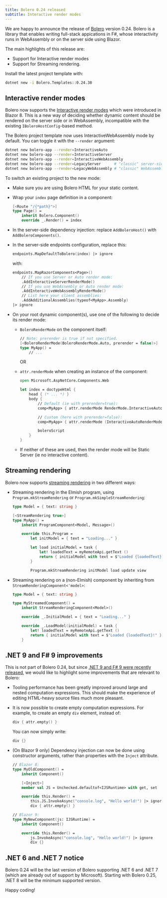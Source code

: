 ```yaml
---
title: Bolero 0.24 released
subtitle: Interactive render modes
---
```


We are happy to announce the release of [Bolero](https://fsbolero.io) version 0.24.
Bolero is a library that enables writing full-stack appications in F#, whose interactivity runs in WebAssembly or on the server side using Blazor.

The main highlights of this release are:
* Support for Interactive render modes
* Support for Streaming rendering.

Install the latest project template with:

```sh
dotnet new -i Bolero.Templates::0.24.38
```

## Interactive render modes

Bolero now supports the [Interactive render modes](https://learn.microsoft.com/en-us/aspnet/core/blazor/components/render-modes) which were introduced in Blazor 8.
This is a new way of deciding whether dynamic content should be rendered on the server side or in WebAssembly, incompatible with the existing `IBoleroHostConfig`-based method.

The Bolero project template now uses InteractiveWebAssembly mode by default. You can toggle it with the `--render` argument:

```sh
dotnet new bolero-app --render=InteractiveAuto
dotnet new bolero-app --render=InteractiveServer
dotnet new bolero-app --render=InteractiveWebAssembly
dotnet new bolero-app --render=LegacyServer      # "classic" server-side mode
dotnet new bolero-app --render=LegacyWebAssembly # "classic" WebAssembly mode
```

To switch an existing project to the new mode:

* Make sure you are using Bolero HTML for your static content.

* Wrap your `index` page definition in a component:

    ```fsharp
    [<Route "/{*path}">]
    type Page() =
        inherit Bolero.Component()
        override _.Render() = index
    ```

* In the server-side dependency injection: replace `AddBoleroHost()` with `AddBoleroComponents()`.

* In the server-side endpoints configuration, replace this:

    ```fsharp
    endpoints.MapDefaultToBolero(index) |> ignore
    ```

    with:

    ```fsharp
    endpoints.MapRazorComponents<Page>()
        // If you use Server or Auto render mode:
        .AddInteractiveServerRenderMode()
        // If you use WebAssembly or Auto render mode:
        .AddInteractiveWebAssemblyRenderMode()
        // List here your client assemblies:
        .AddAdditionalAssemblies(typeof<MyApp>.Assembly)
    |> ignore
    ```

* On your root dynamic component(s), use one of the following to decide its render mode:

    * `BoleroRenderMode` on the component itself:

        ```fsharp
        // Note: prerender is true if not specified.
        [<BoleroRenderMode(BoleroRenderMode.Auto, prerender = false)>]
        type MyApp() =
            // ...
        ```

        OR

    * `attr.renderMode` when creating an instance of the component:

        ```fsharp
        open Microsoft.AspNetCore.Components.Web

        let index = doctypeHtml {
            head { (* ... *) }
            body {
                // Default (ie with prerender=true):
                comp<MyApp> { attr.renderMode RenderMode.InteractiveAuto }

                // Custom (here with prerender=false):
                comp<MyApp> { attr.renderMode (InteractiveAutoRenderMode(prerender = false)) }

                boleroScript
            }
        }
        ```

    * If neither of these are used, then the render mode will be Static Server (ie no interactive content).

## Streaming rendering

Bolero now supports [streaming rendering](https://learn.microsoft.com/en-us/aspnet/core/blazor/components/rendering?view=aspnetcore-9.0#streaming-rendering) in two different ways:

* Streaming rendering in the Elmish program, using `Program.mkStreamRendering` or `Program.mkSimpleStreamRendering`:

    ```fsharp
    type Model = { text: string }

    [<StreamRendering true>]
    type MyApp() =
        inherit ProgramComponent<Model, Message>()

        override this.Program =
            let initModel = { text = "Loading..." }

            let load initialModel = task {
                let! loadedText = myRemoteApi.getText ()
                return { initialModel with text = $"Loaded {loadedText}!" }, Cmd.none
            }

            Program.mkStreamRendering initModel load update view
    ```

* Streaming rendering on a (non-Elmish) component by inheriting from `StreamRenderingComponent<'model>`:

    ```fsharp
    type Model = { text: string }

    type MyStreamedComponent() =
        inherit StreamRenderingComponent<Model>()

        override _.InitialModel = { text = "Loading..." }

        override _.LoadModel(initialModel) = task {
            let! loadedText = myRemoteApi.getText ()
            return { initialModel with text = $"Loaded {loadedText}!" }, Cmd.none
        }
    ```

## .NET 9 and F# 9 improvements

This is not part of Bolero 0.24, but since [.NET 9 and F# 9 were recently released](https://devblogs.microsoft.com/dotnet/announcing-dotnet-9/), we would like to highlight some improvements that are relevant to Bolero:

* Tooling performance has been greatly improved around large and nested computation expressions. This should make the experience of editing HTML-heavy source files much more pleasant.

* It is now possible to create empty computation expressions. For example, to create an empty `div` element, instead of:

    ```fsharp
    div { attr.empty() }
    ```

    You can now simply write:

    ```fsharp
    div {}
    ```

* (On Blazor 9 only) Dependency injection can now be done using constructor arguments, rather than properties with the `Inject` attribute.

    ```fsharp
    // Blazor 8:
    type MyOldComponent() =
        inherit Component()

        [<Inject>]
        member val JS = Unchecked.defaultof<IJSRuntime> with get, set

        override this.Render() =
            this.JS.InvokeAsync("console.log", "Hello world!") |> ignore
            div { attr.empty() }

    // Blazor 9:
    type MyNewComponent(js: IJSRuntime) =
        inherit Component()

        override this.Render() =
            js.InvokeAsync("console.log", "Hello world!") |> ignore
            div {}
    ```

## .NET 6 and .NET 7 notice

Bolero 0.24 will be the last version of Bolero supporting .NET 6 and .NET 7 (which are already out of support by Microsoft). Starting with Bolero 0.25, .NET 8 will be the minimum supported version.

Happy coding!
